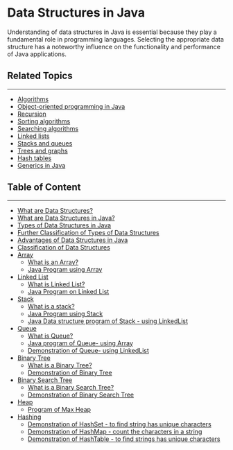 # Data Structures in Java

Understanding of data structures in Java is essential because they play a fundamental role in programming languages. Selecting the appropriate data structure has a noteworthy influence on the functionality and performance of Java applications.

## Related Topics

---

-   [Algorithms]()
-   [Object-oriented programming in Java]()
-   [Recursion]()
-   [Sorting algorithms]()
-   [Searching algorithms]()
-   [Linked lists]()
-   [Stacks and queues]()
-   [Trees and graphs]()
-   [Hash tables]()
-   [Generics in Java]()

## Table of Content

---

-   [What are Data Structures?](#what-are-data-structures)
-   [What are Data Structures in Java?](#what-are-data-structures-in-java)
-   [Types of Data Structures in Java](#types-of-data-structures-in-java)
-   [Further Classification of Types of Data Structures](#further-classification-of-types-of-data-structures)
-   [Advantages of Data Structures in Java](#advantages-of-data-structures-in-java)
-   [Classification of Data Structures](#classification-of-data-structures)
-   [Array](#array)
    -   [What is an Array?](#what-is-an-array)
    -   [Java Program using Array](#java-program-using-array)
-   [Linked List](#linked-list)
    -   [What is Linked List?](#what-is-linked-list)
    -   [Java Program on Linked List](#java-program-on-linked-list)
-   [Stack](#stack)
    -   [What is a stack?](#what-is-a-stack)
    -   [Java Program using Stack](#java-program-using-stack)
    -   [Java Data structure program of Stack - using LinkedList](#java-data-structure-program-of-stack---using-linkedlist)
-   [Queue](#queue)
    -   [What is Queue?](#what-is-queue)
    -   [Java program of Queue- using Array](#java-program-of-queue--using-array)
    -   [Demonstration of Queue- using LinkedList](#demonstration-of-queue--using-linkedlist)
-   [Binary Tree](#binary-tree)
    -   [What is a Binary Tree?](#what-is-a-binary-tree)
    -   [Demonstration of Binary Tree](#demonstration-of-binary-tree)
-   [Binary Search Tree](#binary-search-tree)
    -   [What is a Binary Search Tree?](#what-is-a-binary-search-tree)
    -   [Demonstration of Binary Search Tree](#demonstration-of-binary-search-tree)
-   [Heap](#heap)
    -   [Program of Max Heap](#program-of-max-heap)
-   [Hashing](#hashing)
    -   [Demonstration of HashSet - to find string has unique characters](#demonstration-of-hashset---to-find-string-has-unique-characters)
    -   [Demonstration of HashMap - count the characters in a string](#demonstration-of-hashmap---count-the-characters-in-a-string)
    -   [Demonstration of HashTable - to find strings has unique characters](#demonstration-of-hashtable---to-find-strings-has-unique-characters)
